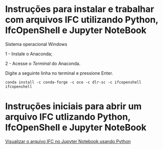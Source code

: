 # Instruções para instalar e trabalhar com arquivos IFC utilizando Python, IfcOpenShell e Jupyter NoteBook 

Sistema operacional Windows

1 - Instale o Anaconda;

2 - Acesse o *Terminal* do Anaconda.

Digite a seguinte linha no terminal e pressione Enter.

```
conda install -c conda-forge -c oce -c dlr-sc -c ifcopenshell ifcopenshell
```

# Instruções iniciais para abrir um arquivo IFC utlizando Python, IfcOpenShell e Jupyter NoteBook

[Visualizar o arquivo IFC no Jupyter Notebook usando Python](https://github.com/renatogcruz/Data-science-for-architecture/tree/main/ifc_analysis/IFC_analysis_with_IfcOpenShell/Instrucoes_iniciais)

